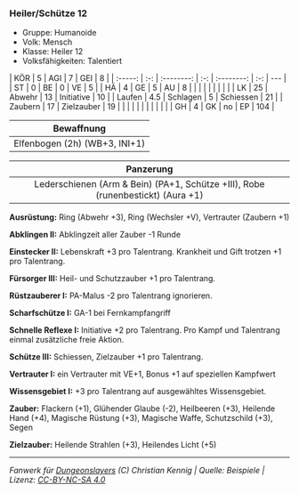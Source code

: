 ### Heiler/Schütze 12

- Gruppe: Humanoide
- Volk: Mensch
- Klasse: Heiler 12
- Volksfähigkeiten: Talentiert

|   KÖR   |  5  |    AGI     |  7  |    GEI     |  8  |
| :-----: | :-: | :--------: | :-: | :--------: | :-: | --- |
|   ST    |  0  |     BE     |  0  |     VE     |  5  |
|   HÄ    |  4  |     GE     |  5  |     AU     |  8  |
|         |     |            |     |            |     |     |
|   LK    | 25  |   Abwehr   | 13  | Initiative | 10  |
| Laufen  | 4.5 |  Schlagen  |  5  | Schiessen  | 21  |
| Zaubern | 17  | Zielzauber | 19  |            |     |
|         |     |            |     |            |     |     |
|   GH    |  4  |     GK     | no  |     EP     | 104 |

|          Bewaffnung           |
| :---------------------------: |
| Elfenbogen (2h) (WB+3, INI+1) |

|                                    Panzerung                                    |
| :-----------------------------------------------------------------------------: |
| Lederschienen (Arm & Bein) (PA+1, Schütze +III), Robe (runenbestickt) (Aura +1) |

**Ausrüstung:** Ring (Abwehr +3), Ring (Wechsler +V), Vertrauter (Zaubern +1)

**Abklingen II:** Abklingzeit aller Zauber -1 Runde

**Einstecker II:** Lebenskraft +3 pro Talentrang. Krankheit und Gift trotzen +1 pro Talentrang.

**Fürsorger III:** Heil- und Schutzzauber +1 pro Talentrang.

**Rüstzauberer I:** PA-Malus -2 pro Talentrang ignorieren.

**Scharfschütze I:** GA-1 bei Fernkampfangriff

**Schnelle Reflexe I:** Initiative +2 pro Talentrang. Pro Kampf und Talentrang einmal zusätzliche freie Aktion.

**Schütze III:** Schiessen, Zielzauber +1 pro Talentrang.

**Vertrauter I:** ein Vertrauter mit VE+1, Bonus +1 auf speziellen Kampfwert

**Wissensgebiet I:** +3 pro Talentrang auf ausgewähltes Wissensgebiet.

**Zauber:** Flackern (+1), Glühender Glaube (-2), Heilbeeren (+3), Heilende Hand (+4), Magische Rüstung (+3), Magische Waffe, Schutzschild (+3), Segen

**Zielzauber:** Heilende Strahlen (+3), Heilendes Licht (+5)

---

_Fanwerk für [Dungeonslayers](https://www.dungeonslayers.net/) (C) Christian Kennig | Quelle: Beispiele | Lizenz: [CC-BY-NC-SA 4.0](https://creativecommons.org/licenses/by-nc-sa/4.0/deed.de)_
